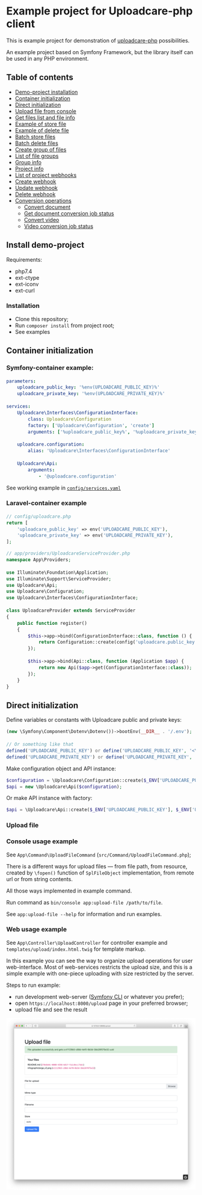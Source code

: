 Example project for Uploadcare-php client
=========================================

This is example project for demonstration of [uploadcare-php](https://github.com/uploadcare/uploadcare-php) possibilities.

An example project based on Symfony Framework, but the library itself can be used in any PHP environment. 

## Table of contents

- [Demo-project installation](#install-demo-project)
- [Container initialization](#container-initialization)
- [Direct initialization](#direct-initialization)
- [Upload file from console](#upload-file)
- [Get files list and file info](#files-and-file-info)
- [Example of store file](#store-file)
- [Example of delete file](#delete-file)
- [Batch store files](#batch-store-files)
- [Batch delete files](#batch-delete-files)
- [Create group of files](#create-group)
- [List of file groups](#list-of-file-groups)
- [Group info](#group-info)
- [Project info](#project-info)
- [List of project webhooks](#list-of-webhooks)
- [Create webhook](#create-webhook)
- [Update webhook](#update-webhook)
- [Delete webhook](#delete-webhook)
- [Conversion operations](#conversion-operations)
    - [Convert document](#convert-documen)
    - [Get document conversion job status](#document-conversion-status)
    - [Convert video](#convert-video)
    - [Video conversion job status](#video-conversion-status)

## Install demo-project

Requirements:

- php7.4
- ext-ctype
- ext-iconv
- ext-curl

### Installation

- Clone this repository;
- Run `composer install` from project root;
- See examples

## Container initialization

### Symfony-container example:

```yaml
parameters:
    uploadcare_public_key: '%env(UPLOADCARE_PUBLIC_KEY)%'
    uploadcare_private_key: '%env(UPLOADCARE_PRIVATE_KEY)%'

services:
    Uploadcare\Interfaces\ConfigurationInterface:
        class: Uploadcare\Configuration
        factory: ['Uploadcare\Configuration', 'create']
        arguments: ['%uploadcare_public_key%', '%uploadcare_private_key%']

    uploadcare.configuration:
        alias: 'Uploadcare\Interfaces\ConfigurationInterface'

    Uploadcare\Api:
        arguments:
            - '@uploadcare.configuration'
```

See working example in [`config/services.yaml`](config/services.yaml)

### Laravel-container example

```php
// config/uploadcare.php
return [
    'uploadcare_public_key' => env('UPLOADCARE_PUBLIC_KEY'),
    'uploadcare_private_key' => env('UPLOADCARE_PRIVATE_KEY'),
];
```

```php
// app/providers/UploadcareServiceProvider.php
namespace App\Providers;

use Illuminate\Foundation\Application;
use Illuminate\Support\ServiceProvider;
use Uploadcare\Api;
use Uploadcare\Configuration;
use Uploadcare\Interfaces\ConfigurationInterface;

class UploadcareProvider extends ServiceProvider
{
    public function register()
    {
        $this->app->bind(ConfigurationInterface::class, function () {
            return Configuration::create(config('uploadcare.public_key'), config('uploadcare.private_key'));
        });

        $this->app->bind(Api::class, function (Application $app) {
            return new Api($app->get(ConfigurationInterface::class));
        });
    }
}
```

## Direct initialization

Define variables or constants with Uploadcare public and private keys:

```php
(new \Symfony\Component\Dotenv\Dotenv())->bootEnv(__DIR__ . '/.env');

// Or something like that
defined('UPLOADCARE_PUBLIC_KEY') or define('UPLOADCARE_PUBLIC_KEY', '<Your public key>');
defined('UPLOADCARE_PRIVATE_KEY') or define('UPLOADCARE_PRIVATE_KEY', '<Your private key>');
```

Make configuration object and API instance:

```php
$configuration = \Uploadcare\Configuration::create($_ENV['UPLOADCARE_PUBLIC_KEY'], $_ENV['UPLOADCARE_PRIVATE_KEY']);
$api = new \Uploadcare\Api($configuration);
```

Or make API instance with factory:

```php
$api = \Uploadcare\Api::create($_ENV['UPLOADCARE_PUBLIC_KEY'], $_ENV['UPLOADCARE_PRIVATE_KEY']);
```

### Upload file

### Console usage example

See `App\Command\UploadFileCommand` (`src/Command/UploadFileCommand.php`);

There is a different ways for upload files — from file path, from resource, created by `\fopen()` function of `SplFileObject` implementation, from remote url or from string contents.

All those ways implemented in example command.

Run command as `bin/console app:upload-file /path/to/file`.

See `app:upload-file --help` for information and run examples.

### Web usage example

See `App\Controller\UploadController` for controller example and `templates/upload/index.html.twig` for template markup.

In this example you can see the way to organize upload operations for user web-interface. Most of web-services restricts the upload size, and this is a simple example with one-piece uploading with size restricted by the server. 

Steps to run example:

- run development web-server ([Symfony CLI](https://symfony.com/download) or whatever you prefer);
- open `https://localhost:8000/upload` page in your preferred browser;
- upload file and see the result

![File upload](references/file-upload.png "File upload")
